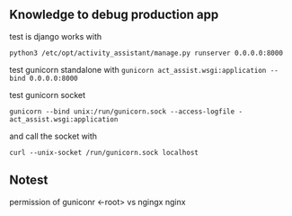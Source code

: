 ## Knowledge to debug production app

test is django works with

`python3 /etc/opt/activity_assistant/manage.py runserver 0.0.0.0:8000`

test gunicorn standalone with
`gunicorn act_assist.wsgi:application --bind 0.0.0.0:8000`

test gunicorn socket

`gunicorn --bind unix:/run/gunicorn.sock --access-logfile - act_assist.wsgi:application`

and call the socket with

`curl --unix-socket /run/gunicorn.sock localhost`

## Notest

permission of guniconr <-root> vs ngingx nginx
